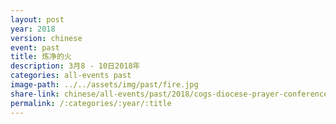 ```yaml
---
layout: post
year: 2018
version: chinese
event: past
title: 炼净的火
description: 3月8 - 10日2018年
categories: all-events past
image-path: ../../assets/img/past/fire.jpg
share-link: chinese/all-events/past/2018/cogs-diocese-prayer-conference
permalink: /:categories/:year/:title
---
```

